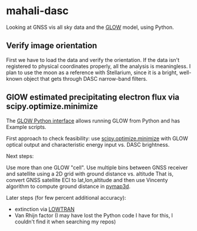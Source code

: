 # mahali-dasc

Looking at GNSS vis all sky data and the [GLOW](https://github.com/space-physics/NCAR-GLOW) model, using Python.

## Verify image orientation

First we have to load the data and verify the orientation.
If the data isn't registered to physical coordinates properly, all the analysis is meaningless.
I plan to use the moon as a reference with Stellarium, since it is a bright, well-known object that gets through DASC narrow-band filters.

## GlOW estimated precipitating electron flux via scipy.optimize.minimize

The [GLOW Python interface](https://github.com/space-physics/NCAR-GLOW) allows running GLOW from Python and has Example scripts.

First approach to check feasibility:
use
[scipy.optimize.minimize](https://docs.scipy.org/doc/scipy/reference/generated/scipy.optimize.minimize.html)
with GLOW optical output and characteristic energy input vs. DASC brightness.

Next steps:

Use more than one GLOW "cell".
Use multiple bins between GNSS receiver and satellite using a 2D grid with ground distance vs. altitude
That is, convert GNSS satellite ECI to lat,lon,altitude and then use Vincenty algorithm to compute ground distance in
[pymap3d](https://github.com/geospace-code/pymap3d).


Later steps (for few percent additional accuracy):

* extinction via [LOWTRAN](https://github.com/space-physics/lowtran)
* Van Rhijn factor (I may have lost the Python code I have for this, I couldn't find it when searching my repos)
